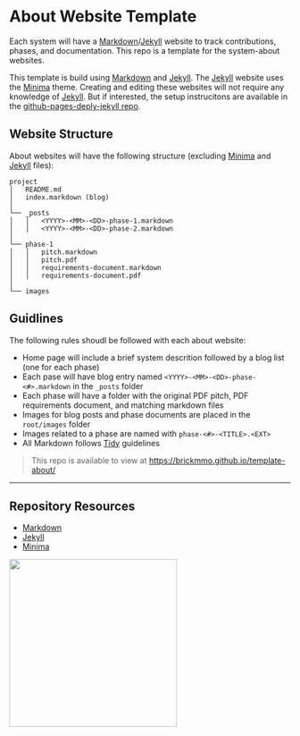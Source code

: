 # About Website Template

Each system will have a [Markdown](https://daringfireball.net/projects/markdown/)/[Jekyll](https://jekyllrb.com/) website to track contributions, phases, and documentation. This repo is a template for the system-about websites. 

This template is build using [Markdown](https://daringfireball.net/projects/markdown/) and [Jekyll](https://jekyllrb.com/). The [Jekyll](https://jekyllrb.com/) website uses the [Minima](https://github.com/jekyll/minima) theme. Creating and editing these websites will not require any knowledge of [Jekyll](https://jekyllrb.com/). But if interested, the setup instrucitons are available in the [github-pages-deply-jekyll repo](https://github.com/codeadamca/github-pages-deploy-jekyll).

## Website Structure

About websites will have the following structure (excluding [Minima](https://github.com/jekyll/minima) and [Jekyll](https://jekyllrb.com/) files): 

```
project
│   README.md
│   index.markdown (blog)
│
└── _posts
│   │   <YYYY>-<MM>-<DD>-phase-1.markdown
│   │   <YYYY>-<MM>-<DD>-phase-2.markdown
│
└── phase-1
│   │   pitch.markdown
│   │   pitch.pdf
│   │   requirements-document.markdown
│   │   requirements-document.pdf
│
└── images
```

## Guidlines

The following rules shoudl be followed with each about website:

- Home page will include a brief system descrition followed by a blog list (one for each phase)
- Each pase will have blog entry named `<YYYY>-<MM>-<DD>-phase-<#>.markdown` in the `_posts` folder
- Each phase will have a folder with the original PDF pitch, PDF requirements document, and matching markdown files
- Images for blog posts and phase documents are placed in the `root/images` folder
- Images related to a phase are named with `phase-<#>-<TITLE>.<EXT>`
- All Markdown follows [Tidy](https://tidy.codeadam.ca/) guidelines

> This repo is available to view at https://brickmmo.github.io/template-about/

***

## Repository Resources

* [Markdown](https://daringfireball.net/projects/markdown/)
* [Jekyll](https://jekyllrb.com/)
* [Minima](https://github.com/jekyll/minima)

<a href="https://brickmmo.com">
<img src="https://brickmmo.com/images/brickmmo-logo-horizontal.jpg" width="300">
</a>
